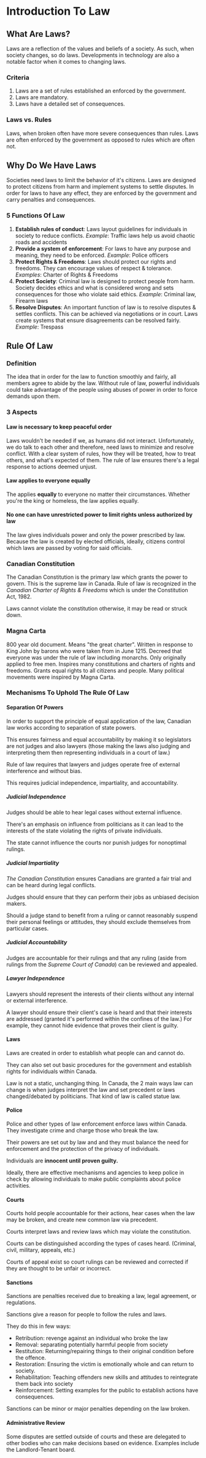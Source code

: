 # Introduction To Law

## What Are Laws?

Laws are a reflection of the values and beliefs of a society. As such, when society changes, so do laws. Developments in technology are also a notable factor when it comes to changing laws.

### Criteria

1. Laws are a set of rules established an enforced by the government.
2. Laws are mandatory.
3. Laws have a detailed set of consequences.

### Laws vs. Rules

Laws, when broken often have more severe consequences than rules. Laws are often enforced by the government as opposed to rules which are often not.

## Why Do We Have Laws

Societies need laws to limit the behavior of it's citizens. Laws are designed to protect citizens from harm and implement systems to settle disputes. In order for laws to have any effect, they are enforced by the government and carry penalties and consequences.

### 5 Functions Of Law

1. **Establish rules of conduct**: Laws layout guidelines for individuals in society to reduce conflicts. *Example*: Traffic laws help us avoid chaotic roads and accidents
2. **Provide a system of enforcement**: For laws to have any purpose and meaning, they need to be enforced. *Example*: Police officers
3. **Protect Rights & Freedoms**: Laws should protect our rights and freedoms. They can encourage values of respect & tolerance. *Examples*: Charter of Rights & Freedoms
4. **Protect Society**: Criminal law is designed to protect people from harm. Society decides ethics and what is considered wrong and sets consequences for those who violate said ethics. *Example*: Criminal law, Firearm laws
5. **Resolve Disputes**: An important function of law is to resolve disputes & settles conflicts. This can be achieved via negotiations or in court. Laws create systems that ensure disagreements can be resolved fairly. *Example*: Trespass
## Rule Of Law

### Definition

The idea that in order for the law to function smoothly and fairly, all members agree to abide by the law. Without rule of law, powerful individuals could take advantage of the people using abuses of power in order to force demands upon them.

### 3 Aspects

#### Law is necessary to keep peaceful order

Laws wouldn't be needed if we, as humans did not interact. Unfortunately, we do talk to each other and therefore, need laws to minimize and resolve conflict. With a clear system of rules, how they will be treated, how to treat others, and what's expected of them. The rule of law ensures there's a legal response to actions deemed unjust.
#### Law applies to everyone equally

The applies **equally** to everyone no matter their circumstances. Whether you're the king or homeless, the law applies equally.
#### No one can have unrestricted power to limit rights unless authorized by law

The law gives individuals power and only the power prescribed by law. Because the law is created by elected officials, ideally, citizens control which laws are passed by voting for said officials.


### Canadian Constitution

The Canadian Constitution is the primary law which grants the power to govern. This is the supreme law in Canada. Rule of law is recognized in the *Canadian Charter of Rights & Freedoms* which is under the Constitution Act, 1982.

Laws cannot violate the constitution otherwise, it may be read or struck down.
### Magna Carta

800 year old document. Means "the great charter". Written in response to King John by barons who were taken from in June 1215. Decreed that everyone was under the rule of law including monarchs. Only originally applied to free men. Inspires many constitutions and charters of rights and freedoms. Grants equal rights to all citizens and people. Many political movements were inspired by Magna Carta.
### Mechanisms To Uphold The Rule Of Law
#### Separation Of Powers

In order to support the principle of equal application of the law, Canadian law works according to separation of state powers. 

This ensures fairness and equal accountability by making it so legislators are not judges and also lawyers (those making the laws also judging and interpreting them then representing individuals in a court of law.)

Rule of law requires that lawyers and judges operate free of external interference and without bias. 

This requires judicial independence, impartiality, and accountability.
##### Judicial Independence

Judges should be able to hear legal cases without external influence. 

There's an emphasis on influence from politicians as it can lead to the interests of the state violating the rights of private individuals.

The state cannot influence the courts nor punish judges for nonoptimal rulings.

##### Judicial Impartiality

*The Canadian Constitution* ensures Canadians are granted a fair trial and can be heard during legal conflicts. 

Judges should ensure that they can perform their jobs as unbiased decision makers. 

Should a judge stand to benefit from a ruling or cannot reasonably suspend their personal feelings or attitudes, they should exclude themselves from particular cases.
##### Judicial Accountability

Judges are accountable for their rulings and that any ruling (aside from rulings from the *Supreme Court of Canada*) can be reviewed and appealed.
##### Lawyer Independence

Lawyers should represent the interests of their clients without any internal or external interference.

A lawyer should ensure their client's case is heard and that their interests are addressed (granted it's performed within the confines of the law.) For example, they cannot hide evidence that proves their client is guilty.
#### Laws

Laws are created in order to establish what people can and cannot do.

They can also set out basic procedures for the government and establish rights for individuals within Canada.

Law is not a static, unchanging thing. In Canada, the 2 main ways law can change is when judges interpret the law and set precedent or laws changed/debated by politicians. That kind of law is called statue law.

#### Police

Police and other types of law enforcement enforce laws within Canada. They investigate crime and charge those who break the law.

Their powers are set out by law and and they must balance the need for enforcement and the protection of the privacy of individuals. 

Individuals are **innocent until proven guilty.**

Ideally, there are effective mechanisms and agencies to keep police in check by allowing individuals to make public complaints about police activities.
#### Courts

Courts hold people accountable for their actions, hear cases when the law may be broken, and create new common law via precedent.

Courts interpret laws and review laws which may violate the constitution.

Courts can be distinguished according the types of cases heard. (Criminal, civil, military, appeals, etc.)

Courts of appeal exist so court rulings can be reviewed and corrected if they are thought to be unfair or incorrect.
#### Sanctions

Sanctions are penalties received due to breaking a law, legal agreement, or regulations. 

Sanctions give a reason for people to follow the rules and laws.

They do this in few ways:
- Retribution: revenge against an individual who broke the law
- Removal: separating potentially harmful people from society
- Restitution: Returning/repairing things to their original condition before the offence.
- Restoration: Ensuring the victim is emotionally whole and can return to society.
- Rehabilitation: Teaching offenders new skills and attitudes to reintegrate them back into society
- Reinforcement: Setting examples for the public to establish actions have consequences.

Sanctions can be minor or major penalties depending on the law broken.

#### Administrative Review
Some disputes are settled outside of courts and these are delegated to other bodies who can make decisions based on evidence. Examples include the Landlord-Tenant board. 
